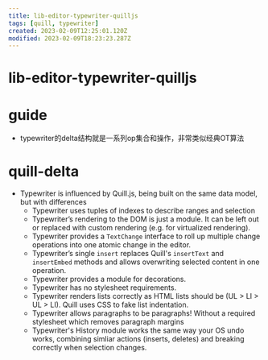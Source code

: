 ```yaml
---
title: lib-editor-typewriter-quilljs
tags: [quill, typewriter]
created: 2023-02-09T12:25:01.120Z
modified: 2023-02-09T18:23:23.287Z
---
```


# lib-editor-typewriter-quilljs

# guide
- typewriter的delta结构就是一系列op集合和操作，非常类似经典OT算法
# quill-delta
- Typewriter is influenced by Quill.js, being built on the same data model, but with differences
  - Typewriter uses tuples of indexes to describe ranges and selection
  - Typewriter’s rendering to the DOM is just a module. It can be left out or replaced with custom rendering (e.g. for virtualized rendering).
  - Typewriter provides a `TextChange` interface to roll up multiple change operations into one atomic change in the editor.
  - Typewriter’s single `insert` replaces Quill's `insertText` and `insertEmbed` methods and allows overwriting selected content in one operation.
  - Typewriter provides a module for decorations.
  - Typewriter has no stylesheet requirements. 
  - Typewriter renders lists correctly as HTML lists should be (UL > LI > UL > LI). Quill uses CSS to fake list indentation.
  - Typewriter allows paragraphs to be paragraphs! Without a required stylesheet which removes paragraph margins
  - Typewriter's History module works the same way your OS undo works, combining simliar actions (inserts, deletes) and breaking correctly when selection changes. 
